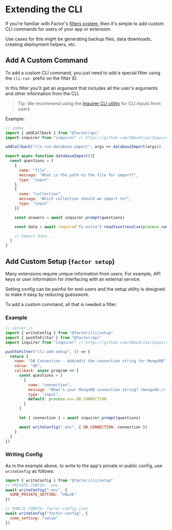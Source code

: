 # Extending the CLI

If you're familiar with Factor's [filters system](./filters-callbacks-events), then it's simple to add custom CLI commands for users of your app or extension.

Use cases for this might be generating backup files, data downloads, creating deployment helpers, etc.

## Add A Custom Command

To add a custom CLI command, you just need to add a special filter using the `cli-run-` prefix on the filter ID.

In this filter you'll get an argument that includes all the user's arguments and other information from the CLI.

> Tip: We recommend using the [Inquirer CLI utility](https://github.com/SBoudrias/Inquirer.js) for CLI inputs from users

Example:

```javascript
// index
import { addCallback } from "@factor/api"
import inquirer from "inquirer" // https://github.com/SBoudrias/Inquirer.js

addCallback("cli-run-database-import", args => databaseImport(args))

export async function databaseImport(){
  const questions = [
    {
      name: "file",
      message: "What is the path to the file for import?",
      type: "input"
    },
    {
      name: "collection",
      message: "Which collection should we import to?",
      type: "input"
    }]

    const answers = await inquirer.prompt(questions)

    const data = await require("fs-extra").readJson(resolve(process.cwd(), answers.file))

    // Import data...
  ]
}
```

## Add Custom Setup (`factor setup`)

Many extensions require unique information from users. For example, API keys or user information for interfacing with an external service.

Setting config can be painful for end-users and the setup utility is designed to make it easy by reducing guesswork.

To add a custom command, all that is needed a filter.

### Example

```js
// server.js
import { writeConfig } from "@factor/cli/setup"
import { pushToFilter } from "@factor/api"
import inquirer from "inquirer" // https://github.com/SBoudrias/Inquirer.js

pushToFilter("cli-add-setup", () => {
  return {
    name: "DB Connection - Add/edit the connection string for MongoDB",
    value: "db",
    callback: async program => {
      const questions = [
        {
          name: "connection",
          message: "What's your MongoDB connection string? (mongodb://...)",
          type: "input",
          default: process.env.DB_CONNECTION
        }
      ]

      let { connection } = await inquirer.prompt(questions)

      await writeConfig(".env", { DB_CONNECTION: connection })
    }
  }
})
```

### Writing Config

As in the example above, to write to the app's private or public config, use `writeConfig` as follows:

```js
import { writeConfig } from "@factor/cli/setup"
// PRIVATE CONFIG: .env
await writeConfig(".env", {
  SOME_PRIVATE_SETTING: "VALUE"
})

// PUBLIC CONFIG: factor-config.json
await writeConfig("factor-config", {
  some_setting: "value"
})
```
